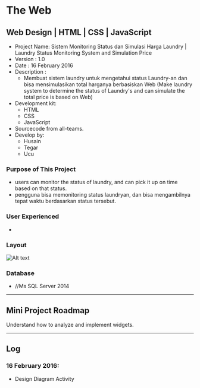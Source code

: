 # The Web

## Web Design | HTML | CSS | JavaScript

* Project Name: Sistem Monitoring Status dan Simulasi Harga Laundry | Laundry Status Monitoring System and Simulation Price
* Version : 1.0
* Date	: 16 February 2016
* Description : 
  - Membuat sistem laundry untuk mengetahui status Laundry-an dan bisa mensimulasikan total harganya berbasiskan Web
	(Make laundry system to determine the status of Laundry's and can simulate the total price is based on Web)
* Development kit:
  - HTML
  - CSS
  - JavaScript
* Sourcecode from all-teams.
* Develop by:
  - Husain
  - Tegar
  - Ucu
  
### Purpose of This Project
* users can monitor the status of laundry, and can pick it up on time based on that status.
* pengguna bisa memonitoring status laundryan, dan bisa mengambilnya tepat waktu berdasarkan status tersebut.

### User Experienced

* 

### Layout
![Alt text](http://www.psmla.net/sites/default/files/Under-construction.png "Under Construct")


### Database

* //Ms SQL Server 2014

*  *  *  *  *  *  *  *  *  *  *  *  *  *  *  *  *  *  *  *

## Mini Project Roadmap

Understand how to analyze and implement widgets.

*  *  *  *  *  *  *  *  *  *  *  *  *  *  *  *  *  *  *  *

## Log

### 16 February 2016:

- Design Diagram Activity
